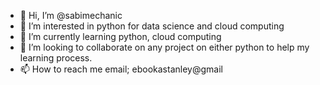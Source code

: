 - 👋 Hi, I’m @sabimechanic
- 👀 I’m interested in python for data science and cloud computing
- 🌱 I’m currently learning python, cloud computing
- 💞️ I’m looking to collaborate on any project on either python to help my learning process.
- 📫 How to reach me email;  ebookastanley@gmail 

<!---
sabimechanic/sabimechanic is a ✨ special ✨ repository because its `README.md` (this file) appears on your GitHub profile.
You can click the Preview link to take a look at your changes.
--->
